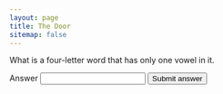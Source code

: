 ```yaml
---
layout: page
title: The Door
sitemap: false
---
```

<div id="box">
	<p>What is a four-letter word that has only one vowel in it.</p>
  <form>
    <label for="answer">Answer</label>
    <input type="password" name="answer" />
    <button type="submit">Submit answer</button>
  </form>
</div>
<script>
  const ansArray = ["true","correct","ya","betul","yes","yup","yups","👍"]
  let queryString = window.location.search
  // alert("queryString = \"" + queryString + "\"")
  const ansRegex = /[^\?answer=]/
  if(ansRegex.test(queryString)) {
    let ans = queryString.substr(queryString.indexOf("=") + 1);
    // alert("ans = \"" + ans + "\"")
    if(ansArray.includes(ans.toLowerCase())) {
      let box = document.getElementById('box')
      box.innerHTML = "👀<br /><ol><li><a href='#'>Link 1</a></li><li><a href='#'>Link 1</a></li></ol>"
    }
  }
</script>